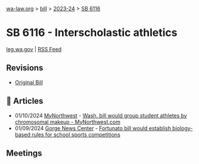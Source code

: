 [wa-law.org](/) > [bill](/bill/) > [2023-24](/bill/2023-24/) > [SB 6116](/bill/2023-24/sb/6116/)

# SB 6116 - Interscholastic athletics
[leg.wa.gov](https://app.leg.wa.gov/billsummary?BillNumber=6116&Year=2023&Initiative=false) | [RSS Feed](./rss.xml)

## Revisions
* [Original Bill](1/)

## 📰 Articles
* 01/10/2024 [MyNorthwest](/org/mynorthwest/) - [Wash. bill would group student athletes by chromosomal makeup - MyNorthwest.com](https://mynorthwest.com/3945912/washington-bill-proposes-categorizing-student-athletes-chromosomal-makeup/#:~:text=SB%206116)
* 01/09/2024 [Gorge News Center](/org/gorge_news_center/) - [Fortunato bill would establish biology-based rules for school sports competitions](https://gorgenewscenter.com/2024/01/09/fortunato-bill-would-establish-biology-based-rules-for-school-sports-competitions/#:~:text=Senate%20Bill%206116)

## Meetings